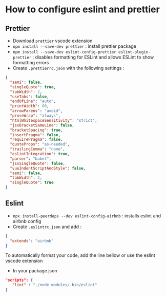# How to configure eslint and prettier

## Prettier

- Download `prettier` vscode extension
- `npm install --save-dev prettier` : install prettier package
- `npm install --save-dev eslint-config-prettier eslint-plugin-prettier` : disables formatting for ESLint and allows ESLint to show formatting errors
- Create `.prettierrc.json` with the following settings :
```json
{
  "semi": false,
  "singleQuote": true,
  "tabWidth": 2,
  "useTabs": false,
  "endOfLine": "auto",
  "printWidth": 80,
  "arrowParens": "avoid",
  "proseWrap": "always",
  "htmlWhitespaceSensitivity": "strict",
  "jsxBracketSameLine": false,
  "bracketSpacing": true,
  "insertPragma": false,
  "requirePragma": false,
  "quoteProps": "as-needed",
  "trailingComma": "none",
  "eslintIntegration": true,
  "parser": "babel",
  "jsxSingleQuote": false,
  "vueIndentScriptAndStyle": false,
  "semi": false,
  "tabWidth": 2,
  "singleQuote": true
}
```


## Eslint

 - `npx install-peerdeps --dev eslint-config-airbnb` : installs eslint and airbnb config
 - Create `.eslintrc.json` and add :
```json
{
  "extends": "airbnb"
}
```
   
To automatically format your code, add the line bellow or use the eslint vscode extension   
- In your package.json
```json
"scripts": {
   "lint" : "./node_modules/.bin/eslint"
}
```

